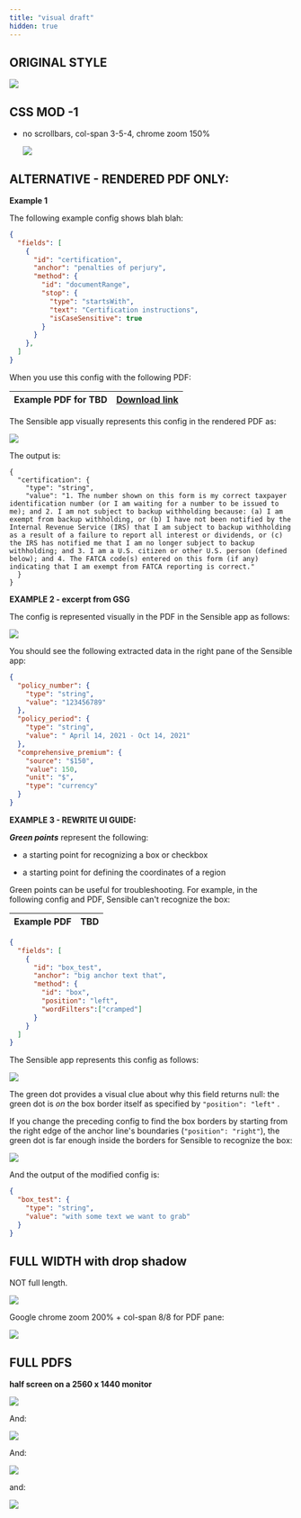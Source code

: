 ```yaml
---
title: "visual draft"
hidden: true
---
```


ORIGINAL STYLE
---


![](https://raw.githubusercontent.com/sensible-hq/sensible-docs/main/readme-sync/assets/v0/images/documentrange_sworn.png)

CSS MOD -1 
----

- no scrollbars, col-span 3-5-4, chrome zoom 150%

  ![](https://raw.githubusercontent.com/sensible-hq/sensible-docs/main/readme-sync/assets/v0/images/style/150.png)

ALTERNATIVE - RENDERED PDF ONLY:
----

**Example 1** 

The following example config shows blah blah:

```json
{
  "fields": [
    {
      "id": "certification",
      "anchor": "penalties of perjury",
      "method": {
        "id": "documentRange",
        "stop": {
          "type": "startsWith",
          "text": "Certification instructions",
          "isCaseSensitive": true
        }
      }
    },
  ]
}
```

When you use this config with the following PDF:

| Example PDF for TBD | [Download link](https://raw.githubusercontent.com/sensible-hq/sensible-docs/main/readme-sync/assets/v0/pdfs/TBD_example.pdf) |
| ------------------- | ------------------------------------------------------------ |
The Sensible app visually represents this config in the rendered PDF as:

![](https://raw.githubusercontent.com/sensible-hq/sensible-docs/main/readme-sync/assets/v0/images/style/pdf_only_1.png)

The output is:

```
{
  "certification": {
    "type": "string",
    "value": "1. The number shown on this form is my correct taxpayer identification number (or I am waiting for a number to be issued to me); and 2. I am not subject to backup withholding because: (a) I am exempt from backup withholding, or (b) I have not been notified by the Internal Revenue Service (IRS) that I am subject to backup withholding as a result of a failure to report all interest or dividends, or (c) the IRS has notified me that I am no longer subject to backup withholding; and 3. I am a U.S. citizen or other U.S. person (defined below); and 4. The FATCA code(s) entered on this form (if any) indicating that I am exempt from FATCA reporting is correct."
  }
}
```



**EXAMPLE 2 - excerpt from GSG**

The config is represented visually in the PDF in the Sensible app as follows:

![](https://raw.githubusercontent.com/sensible-hq/sensible-docs/main/readme-sync/assets/v0/images/style/pdf_2.png)   

You should see the following extracted data in the right pane of the Sensible app:

```json
{
  "policy_number": {
    "type": "string",
    "value": "123456789"
  },
  "policy_period": {
    "type": "string",
    "value": " April 14, 2021 - Oct 14, 2021"
  },
  "comprehensive_premium": {
    "source": "$150",
    "value": 150,
    "unit": "$",
    "type": "currency"
  }
}
```



**EXAMPLE 3 - REWRITE UI GUIDE:**



***Green points*** represent the following:

-  a starting point for recognizing a box or checkbox

-  a starting point for defining the coordinates of a region

Green points can be useful for troubleshooting. For example, in the following config and PDF, Sensible can't recognize the box: 

| Example PDF | TBD  |
| ----------- | ---- |

```json
{
  "fields": [
    {
      "id": "box_test",
      "anchor": "big anchor text that",
      "method": {
        "id": "box",
        "position": "left",
        "wordFilters":["cramped"]
      }
    }
  ]
}
```

The Sensible app represents this config as follows:

![](https://raw.githubusercontent.com/sensible-hq/sensible-docs/main/readme-sync/assets/v0/images/style/pdf_3.png)

The green dot provides a visual clue about why this field returns null: the green dot is *on* the box border itself as specified by `"position": "left"` .



If you change the preceding config to find the box borders by starting from the right edge of the anchor line's boundaries (`"position": "right"`), the green dot is far enough inside the borders for Sensible to recognize the box:

![](https://raw.githubusercontent.com/sensible-hq/sensible-docs/main/readme-sync/assets/v0/images/style/pdf_4.png)

And the output of the modified config is:

```json
{
  "box_test": {
    "type": "string",
    "value": "with some text we want to grab"
  }
}
```

FULL WIDTH with drop shadow
---
NOT full length.



![](https://raw.githubusercontent.com/sensible-hq/sensible-docs/main/readme-sync/assets/v0/images/style/full_width_1.png)

Google chrome zoom 200% + col-span 8/8 for PDF pane:

![](https://raw.githubusercontent.com/sensible-hq/sensible-docs/main/readme-sync/assets/v0/images/style/full_width_2.png)


FULL PDFS
----

**half screen on a 2560 x 1440 monitor**

![](https://raw.githubusercontent.com/sensible-hq/sensible-docs/main/readme-sync/assets/v0/images/style/full_pdf_1.png)

And:

![](https://raw.githubusercontent.com/sensible-hq/sensible-docs/main/readme-sync/assets/v0/images/style/full_pdf_2.png)

And:

![](https://raw.githubusercontent.com/sensible-hq/sensible-docs/main/readme-sync/assets/v0/images/style/full_pdf_3.png)

and:

![](https://raw.githubusercontent.com/sensible-hq/sensible-docs/main/readme-sync/assets/v0/images/style/full_pdf_4.png)



